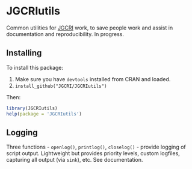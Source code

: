 # JGCRIutils
Common utilities for [JGCRI](http://www.globalchange.umd.edu) work, to save people work and assist in documentation and reproducibility. In progress.

## Installing
To install this package:

1. Make sure you have `devtools` installed from CRAN and loaded.
2. `install_github("JGCRI/JGCRIutils")`

Then:

```R
library(JGCRIutils)
help(package = 'JGCRIutils')
```

## Logging

Three functions - `openlog()`, `printlog()`, `closelog()` - provide logging of script output. Lightweight but provides priority levels, custom logfiles, capturing all output (via `sink`), etc. See documentation.
